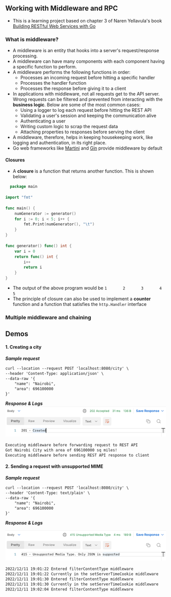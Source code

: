 ## Working with Middleware and RPC

- This is a learning project based on chapter 3 of Naren Yellavula's
  book [Building RESTful Web Services with Go](https://www.packtpub.com/product/building-restful-web-services-with-go/9781788294287)

### What is middleware?

- A middleware is an entity that hooks into a server's request/response processing.
- A middleware can have many components with each component having a specific function to perform.
- A middleware performs the following functions in order:
    - Processes an incoming request before hitting a specific handler
    - Processes the handler function
    - Processes the response before giving it to a client
- In applications with middleware, not all requests get to the API server. Wrong requests can be filtered and prevented
  from interacting with the **business logic**. Below are some of the most common cases:
    - Using a logger to log each request before hitting the REST API
    - Validating a user's session and keeping the communication alive
    - Authenticating a user
    - Writing custom logic to scrap the request data
    - Attaching properties to responses before serving the client
- A middleware, therefore, helps in keeping housekeeping work, like logging and authentication, in its right place.
- Go web frameworks like [Martini](https://github.com/go-martini/martini) and [Gin](https://github.com/gin-gonic/gin)
  provide middleware by default

#### Closures

- A **closure** is a function that returns another function. This is shown below:

```go
  package main

import "fmt"

func main() {
	numGenerator := generator()
	for i := 0; i < 5; i++ {
		fmt.Print(numGenerator(), "\t")
	}
}

func generator() func() int {
	var i = 0
	return func() int {
		i++
		return i
	}
}
```

- The output of the above program would be `1       2       3       4       5   `
- The principle of closure can also be used to implement a **counter** function and a function that satisfies
  the `http.Handler` interface

### Multiple middleware and chaining

## Demos

#### 1. Creating a city

_**Sample request**_

```curl
curl --location --request POST 'localhost:8080/city' \
--header 'Content-Type: application/json' \
--data-raw '{
    "name": "Nairobi",
    "area": 696100000
}'
```

_**Response & Logs**_
![img.png](cmd/resources/images/img.png)

```
Executing middleware before forwarding request to REST API
Got Nairobi City with area of 696100000 sq miles!
Executing middleware before sending REST API response to client
```

#### 2. Sending a request with unsupported MIME

_**Sample request**_

```curl
curl --location --request POST 'localhost:8080/city' \
--header 'Content-Type: text/plain' \
--data-raw '{
    "name": "Nairobi",
    "area": 696100000
}'
```

_**Response & Logs**_

![img_1.png](cmd/resources/images/img_1.png)

```
2022/12/11 19:01:22 Entered filterContentType middleware
2022/12/11 19:01:22 Currently in the setServerTimeCookie middleware
2022/12/11 19:01:30 Entered filterContentType middleware
2022/12/11 19:01:30 Currently in the setServerTimeCookie middleware
2022/12/11 19:02:04 Entered filterContentType middleware
```